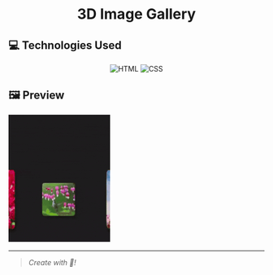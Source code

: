<h1 align="center">3D Image Gallery</h1>

<h2>💻 Technologies Used</h2>

<div align="center">

![HTML](https://img.shields.io/badge/html5%20-%23E34F26.svg?&style=for-the-badge&logo=html5&logoColor=white)
![CSS](https://img.shields.io/badge/css3%20-%231572B6.svg?&style=for-the-badge&logo=css3&logoColor=white)

</div>


<h2>🖼️ Preview</h2>

<img src="3d.gif">


<hr>

> _Create with 🧡!_ 

